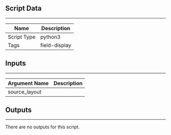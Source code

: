 

## Script Data
---

| **Name** | **Description** |
| --- | --- |
| Script Type | python3 |
| Tags | field-display |

## Inputs
---

| **Argument Name** | **Description** |
| --- | --- |
| source_layout |  |

## Outputs
---
There are no outputs for this script.
